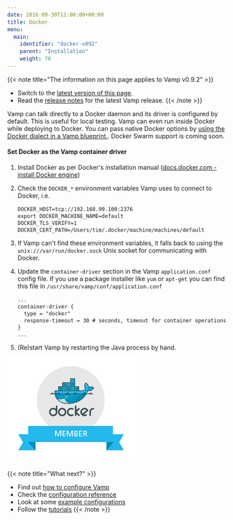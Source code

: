```yaml
---
date: 2016-09-30T12:00:00+00:00
title: Docker
menu:
  main:
    identifier: "docker-v092"
    parent: "Installation"
    weight: 70
---
```


{{< note title="The information on this page applies to Vamp v0.9.2" >}}

* Switch to the [latest version of this page](/documentation/installation/docker).
* Read the [release notes](/documentation/release-notes/latest) for the latest Vamp release.
{{< /note >}}


Vamp can talk directly to a Docker daemon and its driver is configured by default. This is useful for local testing. Vamp can even run inside Docker while deploying to Docker.  You can pass native Docker options by [using the Docker dialect in a Vamp blueprint.](/documentation/using-vamp/blueprints/#dialects). Docker Swarm support is coming soon.

#### Set Docker as the Vamp container driver
1. Install Docker as per Docker's installation manual ([docs.docker.com - install Docker engine](https://docs.docker.com/engine/installation/))
2. Check the `DOCKER_*` environment variables Vamp uses to connect to Docker, i.e.

    ```
    DOCKER_HOST=tcp://192.168.99.100:2376
    export DOCKER_MACHINE_NAME=default
    DOCKER_TLS_VERIFY=1
    DOCKER_CERT_PATH=/Users/tim/.docker/machine/machines/default
    ```

3. If Vamp can't find these environment variables, it falls back to using the `unix:///var/run/docker.sock` Unix socket for communicating with Docker.
4. Update the `container-driver` section in the Vamp `application.conf` config file. If you use a package installer like `yum` or `apt-get` you can find this file in `/usr/share/vamp/conf/application.conf`

    ```
    ...
    container-driver {
      type = "docker"
      response-timeout = 30 # seconds, timeout for container operations
    }
    ...
    ```
5. (Re)start Vamp by restarting the Java process by hand.   


![](/images/logos/docker-member.jpg)

{{< note title="What next?" >}}
* Find out [how to configure Vamp](documentation/configure/v0.9.2/configure-vamp)
* Check the [configuration reference](documentation/configure/v0.9.2/configuration-reference)
* Look at some [example configurations](documentation/configure/v0.9.2/example-configurations)
* Follow the [tutorials](/documentation/tutorials/overview)
{{< /note >}}
